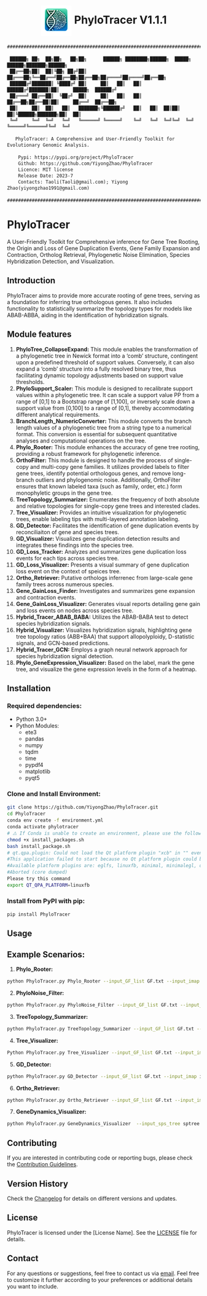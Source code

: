 
<div align="center">
  
# <img src="logo/PhyloTracer_logo.png" width="80" height="80" align="center"> PhyloTracer V1.1.1 </div> 

```
###############################################################################################
                                                                                             
 ██████╗ ██╗  ██╗██╗   ██╗██╗      ██████╗ ████████╗██████╗  █████╗  ██████╗███████╗██████╗  
 ██╔══██╗██║  ██║╚██╗ ██╔╝██║     ██╔═══██╗╚══██╔══╝██╔══██╗██╔══██╗██╔════╝██╔════╝██╔══██╗ 
 ██████╔╝███████║ ╚████╔╝ ██║     ██║   ██║   ██║   ██████╔╝███████║██║     █████╗  ██████╔╝ 
 ██╔═══╝ ██╔══██║  ╚██╔╝  ██║     ██║   ██║   ██║   ██╔══██╗██╔══██║██║     ██╔══╝  ██╔══██╗ 
 ██║     ██║  ██║   ██║   ███████╗╚██████╔╝   ██║   ██║  ██║██║  ██║╚██████╗███████╗██║  ██║ 
 ╚═╝     ╚═╝  ╚═╝   ╚═╝   ╚══════╝ ╚═════╝    ╚═╝   ╚═╝  ╚═╝╚═╝  ╚═╝ ╚═════╝╚══════╝╚═╝  ╚═╝                             
                                                                                             
   PhyloTracer: A Comprehensive and User-Friendly Toolkit for Evolutionary Genomic Analysis.  
                                                                                             
    Pypi: https://pypi.org/project/PhyloTracer                                               
    Github: https://github.com/YiyongZhao/PhyloTracer                                        
    Licence: MIT license                                                                     
    Release Date: 2023-7                                                                     
    Contacts: Taoli(Taoli@gmail.com); Yiyong Zhao(yiyongzhao1991@gmail.com)                  
                                                                                             
###############################################################################################
```

# PhyloTracer

A User-Friendly Toolkit for Comprehensive inference for Gene Tree Rooting, the Origin and Loss of Gene Duplication Events, Gene Family Expansion and Contraction, Ortholog Retrieval, Phylogenetic Noise Elimination, Species Hybridization Detection, and Visualization.

## Introduction

PhyloTracer aims to provide more accurate rooting of gene trees, serving as a foundation for inferring true orthologous genes. It also includes functionality to statistically summarize the topology types for models like ABAB-ABBA, aiding in the identification of hybridization signals.


## Module features
1. **PhyloTree_CollapseExpand:** This module enables the transformation of a phylogenetic tree in Newick format into a ‘comb’ structure, contingent upon a predefined threshold of support values. Conversely, it can also expand a ‘comb’ structure into a fully resolved binary tree, thus facilitating dynamic topology adjustments based on support value thresholds.
2. **PhyloSupport_Scaler:** This module is designed to recalibrate support values within a phylogenetic tree. It can scale a support value PP from a range of [0,1] to a Bootstrap range of [1,100], or inversely scale down a support value from [0,100] to a range of [0,1], thereby accommodating different analytical requirements.
3. **BranchLength_NumericConverter:** This module converts the branch length values of a phylogenetic tree from a string type to a numerical format. This conversion is essential for subsequent quantitative analyses and computational operations on the tree.
4. **Phylo_Rooter:** This module enhances the accuracy of gene tree rooting, providing a robust framework for phylogenetic inference.
5. **OrthoFilter:** This module is designed to handle the process of single-copy and multi-copy gene families. It utilizes provided labels to filter gene trees, identify potential orthologous genes, and remove long-branch outliers and phylogenomic noise. Additionally, OrthoFilter ensures that known labeled taxa (such as family, order, etc.) form monophyletic groups in the gene tree.
6. **TreeTopology_Summarizer:** Enumerates the frequency  of  both absolute and relative topologies for single-copy gene trees and interested clades.
7. **Tree_Visualizer:** Provides an intuitive visualization for phylogenetic trees, enable labeling tips with multi-layered annotation labeling.
8. **GD_Detector:**  Facilitates the identification of gene duplication events by reconciliaiton of gene and species trees.
9. **GD_Visualizer:** Visualizes gene duplication detection results and integrates these findings into the species tree.
10. **GD_Loss_Tracker:** Analyzes and summarizes gene duplication loss events for each tips across species tree.
11. **GD_Loss_Visualizer:** Presents a visual summary of gene duplication loss event on the context of speices tree.
12. **Ortho_Retriever:** Putative orthologs inferrenec from large-scale gene family trees across numerous species.
13. **Gene_GainLoss_Finder:** Investigates and summarizes gene expansion and contraction events.
14. **Gene_GainLoss_Visualizer:** Generates visual reports detailing gene gain and loss events on nodes across species tree.
15. **Hybrid_Tracer_ABAB_BABA:** Utilizes the ABAB-BABA test to detect species hybridization signals.
16. **Hybrid_Visualizer:** Visualizes hybridization signals, highlighting gene tree topology ratios (ABB+BAA) that support allopolyploidy, D-statistic signals, and GCN-based predictions.
17. **Hybrid_Tracer_GCN:** Employs a graph neural network approach for species hybridization signal detection.
18. **Phylo_GeneExpression_Visualizer:** Based on the label, mark the gene tree, and visualize the gene expression levels in the form of a heatmap.
## Installation

### Required dependencies:

* Python 3.0+
* Python Modules:
  * ete3
  * pandas
  * numpy
  * tqdm
  * time
  * pypdf4
  * matplotlib
  * pyqt5

### Clone and Install Environment:

```bash
git clone https://github.com/YiyongZhao/PhyloTracer.git
cd PhyloTracer
conda env create -f environment.yml
conda activate phylotracer
# ⚠️ If Conda is unable to create an environment, please use the following command to download the dependency library.
chmod +x install_packages.sh
bash install_package.sh
# qt.qpa.plugin: Could not load the Qt platform plugin "xcb" in "" even though it was found.
#This application failed to start because no Qt platform plugin could be initialized. Reinstalling the application may fix #this problem.
#Available platform plugins are: eglfs, linuxfb, minimal, minimalegl, offscreen, vnc, wayland-egl, wayland, wayland-xcomposite-#egl, wayland-xcomposite-glx, webgl, xcb.
#Aborted (core dumped)
Please try this command
export QT_QPA_PLATFORM=linuxfb

```

### Install from PyPI with pip:

```bash
pip install PhyloTracer
```

## Usage

## Example Scenarios:

1. **Phylo_Rooter:**

```bash
python PhyloTracer.py Phylo_Rooter --input_GF_list GF.txt --input_imap imap.txt --input_sps_tree 30sptree.nwk --input_gene_length length.txt
```

2. **PhyloNoise_Filter:**

```bash
python PhyloTracer.py PhyloNoise_Filter --input_GF_list GF.txt --input_taxa taxa
```
    
3. **TreeTopology_Summarizer:**

```bash
python PhyloTracer.py TreeTopology_Summarizer --input_GF_list GF.txt --input_imap imap.txt
```

4. **Tree_Visualizer:**

```bash
Python PhyloTracer.py Tree_Visualizer --input_GF_list GF.txt --input_imap imap.txt --gene_categories genus order --keep_branch 1 --tree_style r
```

5. **GD_Detector:**

```bash
python PhyloTracer.py GD_Detector --input_GF_list GF.txt --input_imap imap.txt --input_sps_tree 30sptree.nwk --support 50 --dup_species_radio 0.5 --dup_species_num 2
```

6. **Ortho_Retriever:**

```bash
python PhyloTracer.py Ortho_Retriever --input_GF_list GF.txt --input_imap imap.txt --input_sps_tree 30sptree.nwk --input_gene_length length.txt
```

7. **GeneDynamics_Visualizer:**

```bash
python PhyloTracer.py GeneDynamics_Visualizer  --input_sps_tree sptree.nwk --input_summary_tree summary_tree
```
    

## Contributing

If you are interested in contributing code or reporting bugs, please check the [Contribution Guidelines](CONTRIBUTING.md).

## Version History

Check the [Changelog](CHANGELOG.md) for details on different versions and updates.

## License

PhyloTracer is licensed under the [License Name]. See the [LICENSE](LICENSE) file for details.

## Contact

For any questions or suggestions, feel free to contact us via [email](mailto:your.email@example.com).
Feel free to customize it further according to your preferences or additional details you want to include.


